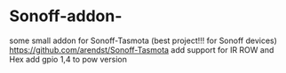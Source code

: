 # Sonoff-addon-
some small addon for Sonoff-Tasmota (best project!!! for Sonoff devices)
https://github.com/arendst/Sonoff-Tasmota
add support for IR ROW and Hex
add gpio 1,4 to pow version
